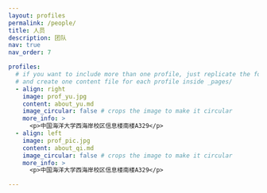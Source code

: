 ```yaml
---
layout: profiles
permalink: /people/
title: 人员
description: 团队
nav: true
nav_order: 7

profiles:
  # if you want to include more than one profile, just replicate the following block
  # and create one content file for each profile inside _pages/
  - align: right
    image: prof_yu.jpg
    content: about_yu.md
    image_circular: false # crops the image to make it circular
    more_info: >
      <p>中国海洋大学西海岸校区信息楼南楼A329</p>
  - align: left
    image: prof_pic.jpg
    content: about_qi.md
    image_circular: false # crops the image to make it circular
    more_info: >
      <p>中国海洋大学西海岸校区信息楼南楼A329</p>

---
```

